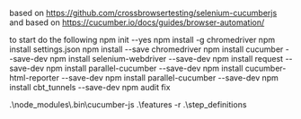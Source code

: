 

based on https://github.com/crossbrowsertesting/selenium-cucumberjs
and based on https://cucumber.io/docs/guides/browser-automation/


to start do the following
npm init --yes
npm install -g chromedriver
npm install settings.json
npm install --save chromedriver
npm install cucumber --save-dev
npm install selenium-webdriver --save-dev
npm install request --save-dev
npm install parallel-cucumber --save-dev
npm install cucumber-html-reporter --save-dev
npm install parallel-cucumber --save-dev
npm install cbt_tunnels --save-dev
npm audit fix

 

.\node_modules\\.bin\cucumber-js .\features -r .\step_definitions
 